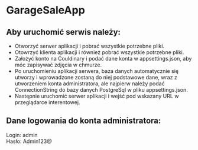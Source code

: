 # GarageSaleApp
## Aby uruchomić serwis należy:
* Otworzyć serwer aplikacji i pobrać wszystkie potrzebne pliki.
* Otowrzyć klienta aplikacji i również pobrać wszystkie potrzebne pliki.
* Założyć konto na Couldinary i podać dane konta w appsettings.json, aby móc zapisywać zdjęcia w chmurze.
* Po uruchomieniu aplikacji serwera, baza danych automatycznie się utworzy i wprowadzone zostaną do niej podstawowe dane, wraz z utworzeniem konta administratora, ale najpierw należy podać ConnectionString do bazy danych PostgreSql w pliku appsettings.json.
* Następnie uruchomić serwer aplikacji i wejść pod wskazany URL w przeglądarce interentowej.

## Dane logowania do konta administratora:
Login: admin <br>
Hasło: Admin123@
